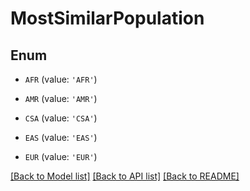 # MostSimilarPopulation


## Enum

* `AFR` (value: `'AFR'`)

* `AMR` (value: `'AMR'`)

* `CSA` (value: `'CSA'`)

* `EAS` (value: `'EAS'`)

* `EUR` (value: `'EUR'`)

[[Back to Model list]](../README.md#documentation-for-models) [[Back to API list]](../README.md#documentation-for-api-endpoints) [[Back to README]](../README.md)


